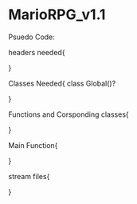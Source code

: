 # MarioRPG_v1.1


Psuedo Code:

headers needed{

}

Classes Needed{
class Global()?

}


Functions and Corsponding classes{

}

Main Function{

}

stream files{

}

